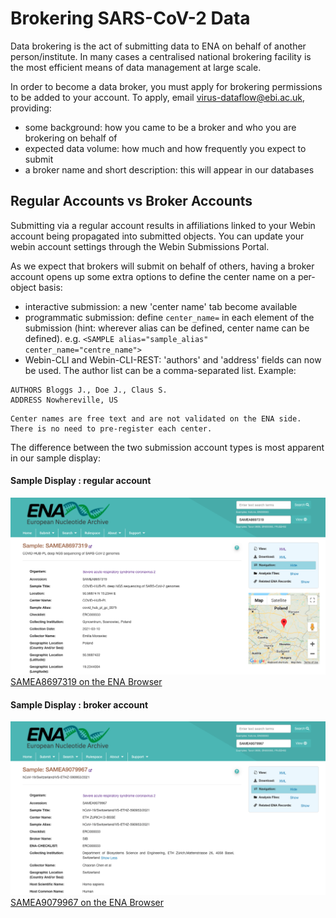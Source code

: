 # Brokering SARS-CoV-2 Data

Data brokering is the act of submitting data to ENA on behalf of another person/institute. In many cases a centralised national brokering facility is the most efficient means of data management at large scale.

In order to become a data broker, you must apply for brokering permissions to be added to your account. To apply, email virus-dataflow@ebi.ac.uk, providing:
- some background: how you came to be a broker and who you are brokering on behalf of
- expected data volume: how much and how frequently you expect to submit
- a broker name and short description: this will appear in our databases

## Regular Accounts vs Broker Accounts

Submitting via a regular account results in affiliations linked to your Webin account being propagated into submitted objects. You can update your webin account settings through the Webin Submissions Portal.

As we expect that brokers will submit on behalf of others, having a broker account opens up some extra options to define the center name on a per-object basis:
- interactive submission: a new 'center name' tab become available 
- programmatic submission: define `center_name=` in each element of the submission (hint: wherever alias can be defined, center name can be defined). e.g. `<SAMPLE alias="sample_alias" center_name="centre_name">`
- Webin-CLI and Webin-CLI-REST: 'authors' and 'address' fields can now be used. The author list can be a comma-separated list. Example:
```
AUTHORS Bloggs J., Doe J., Claus S.
ADDRESS Nowhereville, US
``` 

```{note}
Center names are free text and are not validated on the ENA side. There is no need to pre-register each center.
```

The difference between the two submission account types is most apparent in our sample display:

#### Sample Display : regular account
![](../images/sample.non-broker.png)
[SAMEA8697319 on the ENA Browser](https://www.ebi.ac.uk/ena/browser/view/SAMEA8697319)

#### Sample Display : broker account
![](../images/sample.broker.png)
[SAMEA9079967 on the ENA Browser](https://www.ebi.ac.uk/ena/browser/view/SAMEA9079967)
